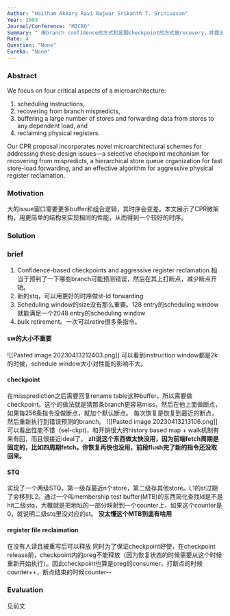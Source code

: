 ```yaml
---
Author: "Haitham Akkary Ravi Rajwar Srikanth T. Srinivasan"
Year: 2003
Journel/Conference: "MICRO"
Summary: " 用branch confidence的方式和定期checkpoint的方式做recovery，并提出了一些STQ和PRF早回收的策略"
Rate: 4
Question: "None"
Eureka: "None"
---
```

### Abstract
We focus on four critical aspects of a microarchitecture: 
1) scheduling instructions, 
2) recovering from branch mispredicts, 
3) buffering a large number of stores and forwarding data from stores to any dependent load, and 
4) reclaiming physical registers.

Our CPR proposal incorporates novel microarchitectural schemes for addressing these design issues—a selective checkpoint mechanism for recovering from mispredicts, a hierarchical store queue organization for fast store-load forwarding, and an effective algorithm for aggressive physical register reclamation.

### Motivation
大的issue窗口需要更多buffer和组合逻辑，其时序会变差。本文展示了CPR微架构，用更简单的结构来实现相同的性能，从而得到一个较好的时序。

### Solution

### brief
1. Confidence-based checkpoints and aggressive register reclamation.相当于预判了一下哪些branch可能预测错误，然后在其上打断点，减少断点开销。
2. 新的stq，可以用更好的时序做st-ld forwarding
3. Scheduling window的size没有那么重要。128 entry的scheduling window就能满足一个2048 entry的scheduling window
4. bulk retirement。一次可以retire很多条指令。

#### sw的大小不重要
![[Pasted image 20230413212403.png]]
可以看到instruction window都是2k的时候，schedule window大小对性能的影响不大。

#### checkpoint
在missprediction之后需要回复rename table这种buffer，所以需要做checkpoint。这个的做法就是猜那条branch更容易miss，然后在他上面做断点，如果每256条指令没做断点，就加个默认断点。
每次恢复是恢复到最近的断点，然后重新执行到错误预测的branch。
![[Pasted image 20230413213106.png]]
可以看出性能不错（sel-ckpt)，和开销很大的history based map + walk机制有来有回，而且很接近ideal了。
**zlt说这个东西做太快没用，因为前端fetch周期是固定的，比如四周期fetch。你恢复再快也没用，前段flush完了新的指令还没取回来。**

#### STQ
实现了一个两级STQ。第一级存最近n个store，第二级存其他store。L1的st过期了会移到L2。通过一个叫membership test buffer(MTB)的东西简化查找ld是不是hit二级stq，大概就是把地址的一部分映射到一个counter上，如果这个counter是0，就说明二级stq里没对应的st。
**没太懂这个MTB到底有啥用**

#### register file reclaimation
在没有人读且被重写后可以释放
同时为了保证checkpoint好使，在checkpoint release前，checkpoint内的preg不能释放（因为恢复状态的时候需要从这个时候重新开始执行）。因此checkpoint也算是preg的consumer，打断点的时候counter++，断点结束的时候counter--

### Evaluation
见前文
